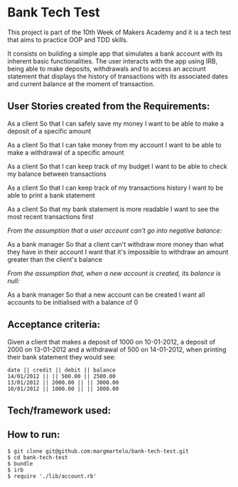 # **Bank Tech Test**

This project is part of the 10th Week of Makers Academy and it is a tech test that aims to practice OOP and TDD skills.

It consists on building a simple app that simulates a bank account with its inherent basic functionalities. The user interacts with the app using IRB, being able to make deposits, withdrawals and to access an account statement that displays the history of transactions with its associated dates and current balance at the moment of transaction.

## User Stories created from the Requirements:

As a client
So that I can safely save my money
I want to be able to make a deposit of a specific amount

As a client
So that I can take money from my account
I want to be able to make a withdrawal of a specific amount

As a client
So that I can keep track of my budget
I want to be able to check my balance between transactions

As a client
So that I can keep track of my transactions history
I want to be able to print a bank statement

As a client
So that my bank statement is more readable
I want to see the most recent transactions first

*From the assumption that a user account can't go into negative balance:*

As a bank manager
So that a client can't withdraw more money than what they have in their account
I want that it's impossible to withdraw an amount greater than the client's balance

*From the assumption that, when a new account is created, its balance is null:*

As a bank manager
So that a new account can be created
I want all accounts to be initialised with a balance of 0  


## Acceptance criteria:

Given a client that makes a deposit of 1000 on 10-01-2012, a deposit of 2000 on 13-01-2012 and a withdrawal of 500 on 14-01-2012, when printing their bank statement they would see:

```
date || credit || debit || balance
14/01/2012 || || 500.00 || 2500.00
13/01/2012 || 2000.00 || || 3000.00
10/01/2012 || 1000.00 || || 1000.00
```

## Tech/framework used:


## How to run:

```
$ git clone git@github.com:margmartelo/bank-tech-test.git
$ cd bank-tech-test
$ bundle
$ irb
$ require './lib/account.rb'
```
